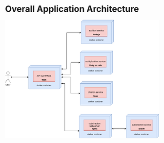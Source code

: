 # Overall Application Architecture

![Application architecture](https://github.com/zarszz/calculator-edgy/blob/master/calculator-edgy-architecture.png)
